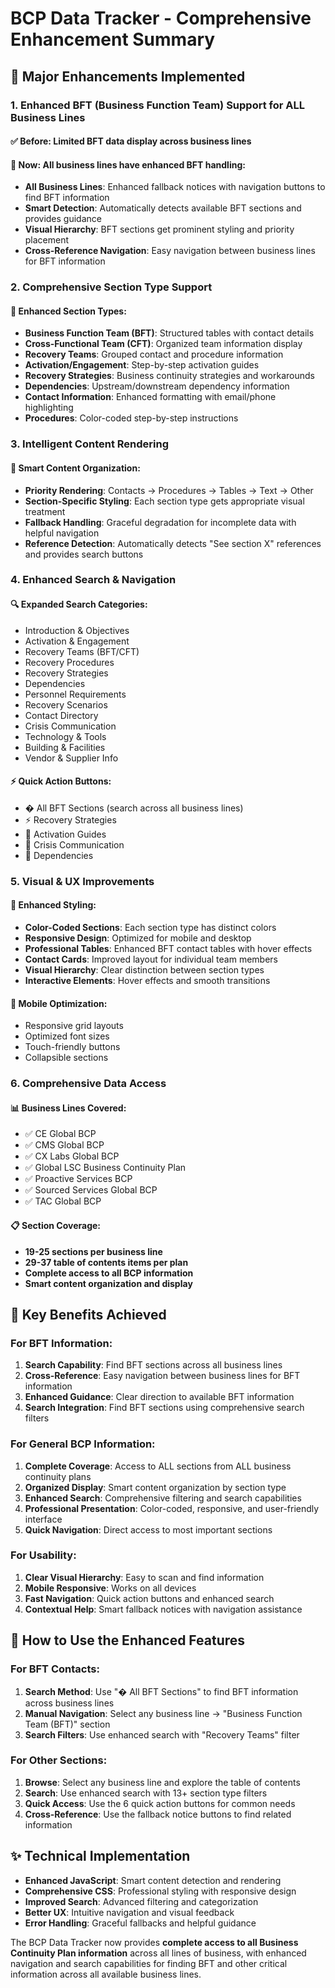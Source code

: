 # BCP Data Tracker - Comprehensive Enhancement Summary

## 🚀 Major Enhancements Implemented

### 1. **Enhanced BFT (Business Function Team) Support for ALL Business Lines**

#### ✅ **Before**: Limited BFT data display across business lines
#### 🌟 **Now**: All business lines have enhanced BFT handling:

- **All Business Lines**: Enhanced fallback notices with navigation buttons to find BFT information
- **Smart Detection**: Automatically detects available BFT sections and provides guidance
- **Visual Hierarchy**: BFT sections get prominent styling and priority placement
- **Cross-Reference Navigation**: Easy navigation between business lines for BFT information

### 2. **Comprehensive Section Type Support**

#### 🎯 **Enhanced Section Types**:
- **Business Function Team (BFT)**: Structured tables with contact details
- **Cross-Functional Team (CFT)**: Organized team information display
- **Recovery Teams**: Grouped contact and procedure information
- **Activation/Engagement**: Step-by-step activation guides
- **Recovery Strategies**: Business continuity strategies and workarounds
- **Dependencies**: Upstream/downstream dependency information
- **Contact Information**: Enhanced formatting with email/phone highlighting
- **Procedures**: Color-coded step-by-step instructions

### 3. **Intelligent Content Rendering**

#### 🧠 **Smart Content Organization**:
- **Priority Rendering**: Contacts → Procedures → Tables → Text → Other
- **Section-Specific Styling**: Each section type gets appropriate visual treatment
- **Fallback Handling**: Graceful degradation for incomplete data with helpful navigation
- **Reference Detection**: Automatically detects "See section X" references and provides search buttons

### 4. **Enhanced Search & Navigation**

#### 🔍 **Expanded Search Categories**:
- Introduction & Objectives
- Activation & Engagement  
- Recovery Teams (BFT/CFT)
- Recovery Procedures
- Recovery Strategies
- Dependencies
- Personnel Requirements
- Recovery Scenarios
- Contact Directory
- Crisis Communication
- Technology & Tools
- Building & Facilities
- Vendor & Supplier Info

#### ⚡ **Quick Action Buttons**:
- � All BFT Sections (search across all business lines)
- ⚡ Recovery Strategies
- 🚨 Activation Guides
- 📢 Crisis Communication
- 🔗 Dependencies

### 5. **Visual & UX Improvements**

#### 🎨 **Enhanced Styling**:
- **Color-Coded Sections**: Each section type has distinct colors
- **Responsive Design**: Optimized for mobile and desktop
- **Professional Tables**: Enhanced BFT contact tables with hover effects
- **Contact Cards**: Improved layout for individual team members
- **Visual Hierarchy**: Clear distinction between section types
- **Interactive Elements**: Hover effects and smooth transitions

#### 📱 **Mobile Optimization**:
- Responsive grid layouts
- Optimized font sizes
- Touch-friendly buttons
- Collapsible sections

### 6. **Comprehensive Data Access**

#### 📊 **Business Lines Covered**:
- ✅ CE Global BCP
- ✅ CMS Global BCP  
- ✅ CX Labs Global BCP
- ✅ Global LSC Business Continuity Plan
- ✅ Proactive Services BCP
- ✅ Sourced Services Global BCP
- ✅ TAC Global BCP

#### 📋 **Section Coverage**:
- **19-25 sections per business line**
- **29-37 table of contents items per plan**
- **Complete access to all BCP information**
- **Smart content organization and display**

## 🎯 **Key Benefits Achieved**

### For BFT Information:
1. **Search Capability**: Find BFT sections across all business lines
2. **Cross-Reference**: Easy navigation between business lines for BFT information
3. **Enhanced Guidance**: Clear direction to available BFT information
4. **Search Integration**: Find BFT sections using comprehensive search filters

### For General BCP Information:
1. **Complete Coverage**: Access to ALL sections from ALL business continuity plans
2. **Organized Display**: Smart content organization by section type
3. **Enhanced Search**: Comprehensive filtering and search capabilities
4. **Professional Presentation**: Color-coded, responsive, and user-friendly interface
5. **Quick Navigation**: Direct access to most important sections

### For Usability:
1. **Clear Visual Hierarchy**: Easy to scan and find information
2. **Mobile Responsive**: Works on all devices
3. **Fast Navigation**: Quick action buttons and enhanced search
4. **Contextual Help**: Smart fallback notices with navigation assistance

## 🔄 **How to Use the Enhanced Features**

### For BFT Contacts:
1. **Search Method**: Use "� All BFT Sections" to find BFT information across business lines
2. **Manual Navigation**: Select any business line → "Business Function Team (BFT)" section  
3. **Search Filters**: Use enhanced search with "Recovery Teams" filter

### For Other Sections:
1. **Browse**: Select any business line and explore the table of contents
2. **Search**: Use enhanced search with 13+ section type filters
3. **Quick Access**: Use the 6 quick action buttons for common needs
4. **Cross-Reference**: Use the fallback notice buttons to find related information

## ✨ **Technical Implementation**

- **Enhanced JavaScript**: Smart content detection and rendering
- **Comprehensive CSS**: Professional styling with responsive design
- **Improved Search**: Advanced filtering and categorization
- **Better UX**: Intuitive navigation and visual feedback
- **Error Handling**: Graceful fallbacks and helpful guidance

The BCP Data Tracker now provides **complete access to all Business Continuity Plan information** across all lines of business, with enhanced navigation and search capabilities for finding BFT and other critical information across all available business lines.
